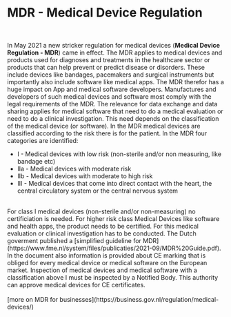 # MDR -	Medical Device Regulation

<br>

In May 2021 a new stricker regulation for medical devices (**Medical Device Regulation - MDR**) came in effect. The MDR applies to medical devices and products used for diagnoses and treatments in the healthcare sector or products that can help prevent or predict disease or disorders. These include devices like bandages, pacemakers and surgical instruments but importantly also include software like medical apps. The MDR therefor has a huge impact on App and medical software developers. Manufactures and developers of such medical devices and software most comply with the legal requirements of the MDR. The relevance for data exchange and data sharing applies for medical software that need to do a medical evaluation or need to do a clinical investigation. This need depends on the classification of the medical device (or software). In the MDR medical devices are classified according to the risk there is for the patient. In the MDR four categories are identified:
<br>
* I   - Medical devices with low risk (non-sterile and/or non measuring, like bandage etc)
* IIa - Medical devices with moderate risk
* IIb - Medical devices with moderate to high risk
* III - Medical devices that come into direct contact with the heart, the central circulatory system or the central nervous system
<br>
For class I medical devices (non-sterile and/or non-measuring) no certificiation is needed. For higher risk class Medical Devices like software and health apps, the product needs to be certified. For this medical evaluation or clinical investigation has to be conducted. The Dutch goverment published a [simplified guideline for MDR](https://www.fme.nl/system/files/publicaties/2021-09/MDR%20Guide.pdf). In the document also information is provided about CE marking that is obliged for every medical device or medical software on the European market. Inspection of medical devices and medical software with a classification above I must be inspected by a Notified Body. This authority can approve medical devices for CE certificates. 
<br>
<br>
[more on MDR for businesses](https://business.gov.nl/regulation/medical-devices/)


